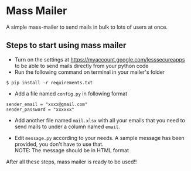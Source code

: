# Mass Mailer

A simple mass-mailer to send mails in bulk to lots of users at once.

## Steps to start using mass mailer

- Turn on the settings at https://myaccount.google.com/lesssecureapps to be able to send mails directly from your python code
- Run the following command on terminal in your mailer's folder

```
$ pip install -r requirements.txt
```

- Add a file named `config.py` in following format

```
sender_email = "xxxx@gmail.com"
sender_password = "xxxxxx"
```

- Add another file named `mail.xlsx` with all your emails that you need to send mails to under a column named `email`.

- Edit `message.py` according to your needs. A sample message has been provided, you don't have to use that.<br>
  NOTE: The message should be in HTML format

After all these steps, mass mailer is ready to be used!!
